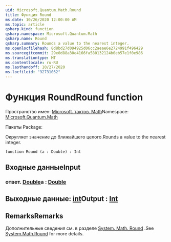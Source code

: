 ```yaml
---
uid: Microsoft.Quantum.Math.Round
title: Функция Round
ms.date: 10/26/2020 12:00:00 AM
ms.topic: article
qsharp.kind: function
qsharp.namespace: Microsoft.Quantum.Math
qsharp.name: Round
qsharp.summary: Rounds a value to the nearest integer.
ms.openlocfilehash: 8d8bd27d094925d06cc2aeae6e2724991f496429
ms.sourcegitcommit: 29e0d88a30e4166fa580132124b0eb57e1f0e986
ms.translationtype: MT
ms.contentlocale: ru-RU
ms.lasthandoff: 10/27/2020
ms.locfileid: "92731032"
---
```

# <a name="round-function"></a><span data-ttu-id="1ff3a-102">Функция Round</span><span class="sxs-lookup"><span data-stu-id="1ff3a-102">Round function</span></span>

<span data-ttu-id="1ff3a-103">Пространство имен: [Microsoft. тактов. Math](xref:Microsoft.Quantum.Math)</span><span class="sxs-lookup"><span data-stu-id="1ff3a-103">Namespace: [Microsoft.Quantum.Math](xref:Microsoft.Quantum.Math)</span></span>

<span data-ttu-id="1ff3a-104">Пакеты [](https://nuget.org/packages/)</span><span class="sxs-lookup"><span data-stu-id="1ff3a-104">Package: [](https://nuget.org/packages/)</span></span>


<span data-ttu-id="1ff3a-105">Округляет значение до ближайшего целого.</span><span class="sxs-lookup"><span data-stu-id="1ff3a-105">Rounds a value to the nearest integer.</span></span>

```qsharp
function Round (a : Double) : Int
```


## <a name="input"></a><span data-ttu-id="1ff3a-106">Входные данные</span><span class="sxs-lookup"><span data-stu-id="1ff3a-106">Input</span></span>

### <a name="a--double"></a><span data-ttu-id="1ff3a-107">ответ. [Double](xref:microsoft.quantum.lang-ref.double)</span><span class="sxs-lookup"><span data-stu-id="1ff3a-107">a : [Double](xref:microsoft.quantum.lang-ref.double)</span></span>





## <a name="output--int"></a><span data-ttu-id="1ff3a-108">Выходные данные: [int](xref:microsoft.quantum.lang-ref.int)</span><span class="sxs-lookup"><span data-stu-id="1ff3a-108">Output : [Int](xref:microsoft.quantum.lang-ref.int)</span></span>



## <a name="remarks"></a><span data-ttu-id="1ff3a-109">Remarks</span><span class="sxs-lookup"><span data-stu-id="1ff3a-109">Remarks</span></span>

<span data-ttu-id="1ff3a-110">Дополнительные сведения см. в разделе [System. Math. Round](https://docs.microsoft.com/dotnet/api/system.math.round) .</span><span class="sxs-lookup"><span data-stu-id="1ff3a-110">See [System.Math.Round](https://docs.microsoft.com/dotnet/api/system.math.round) for more details.</span></span>